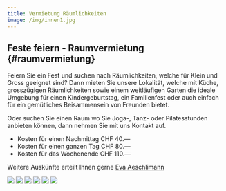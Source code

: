 ```yaml
---
title: Vermietung Räumlichkeiten
image: /img/innen1.jpg
---
```


## Feste feiern - Raumvermietung {#raumvermietung}

Feiern Sie ein Fest und suchen nach Räumlichkeiten, welche für Klein und Gross
geeignet sind? Dann mieten Sie unsere Lokalität, welche mit Küche, grosszügigen
Räumlichkeiten sowie einem weitläufigen Garten die ideale Umgebung für einen
Kindergeburtstag, ein Familienfest oder auch einfach für ein gemütliches
Beisammensein von Freunden bietet. 

Oder suchen Sie einen Raum wo Sie Joga-, Tanz- oder Pilatesstunden anbieten können, 
dann nehmen Sie mit uns Kontakt auf.

- Kosten für einen Nachmittag CHF 40.—
- Kosten für einen ganzen Tag CHF 80.—
- Kosten für das Wochenende CHF 110.—

Weitere Auskünfte erteilt Ihnen gerne <a href="/contact">Eva Aeschlimann</a>

<img src="/img/spielplatz.jpg">
<img src="/img/landi-tische.jpg">
<img src="/img/kueche.jpg">
<img src="/img/innen2.jpg">
<img src="/img/innen3.jpg">
<img src="/img/innen4.jpg">

